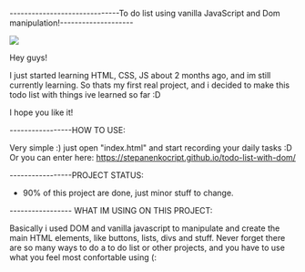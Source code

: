 ------------------------------To do list using vanilla JavaScript and Dom manipulation!--------------------


![](https://user-images.githubusercontent.com/80807495/116341954-316d4d80-a7b8-11eb-9859-248871965bee.gif)


Hey guys!

I just started learning HTML, CSS, JS about 2 months ago, and im still currently learning.
So thats my first real project, and i decided to make this todo list with things ive learned so far :D

I hope you like it!


-----------------HOW TO USE:

Very simple :) just open  "index.html" and start recording your daily tasks :D
Or you can enter here: https://stepanenkocript.github.io/todo-list-with-dom/




-----------------PROJECT STATUS:
- 90% of this project are done, just minor stuff to change.




----------------- WHAT IM USING ON THIS PROJECT:

Basically i used DOM and vanilla javascript to manipulate and create the main HTML elements, like buttons, lists, divs and stuff.
Never forget there are so many ways to do a to do list or other projects, and you have to use what you feel most confortable using (:
